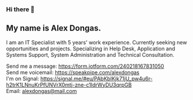 ### Hi there 👋

<!--
**alexdongas/alexdongas** is a ✨ _special_ ✨ repository because its `README.md` (this file) appears on your GitHub profile.

Here are some ideas to get you started:

- 🔭 I’m currently working on ...
- 🌱 I’m currently learning ...
- 👯 I’m looking to collaborate on ...
- 🤔 I’m looking for help with ...
- 💬 Ask me about ...
- 📫 How to reach me: ...
- 😄 Pronouns: ...
- ⚡ Fun fact: ...
-->

## My name is Alex Dongas.

I am an IT Specialist with 5 years' work experience. Currently seeking new opportunities and projects.
Specializing in Help Desk, Application and Systems Support, System Administration and Technical Consultation.

Send me a message: https://form.jotform.com/240218167831050  \
Send me voicemail: https://speakpipe.com/alexdongas    \
I'm on Signal: https://signal.me/#eu/PAbKbIKjk71jU_pw4u6r-h2trK1LNnuKrPfUNVrX0mtj-zne-c1IdrWyDU3qrpGB    \
Email: alexdongas@mail.com


